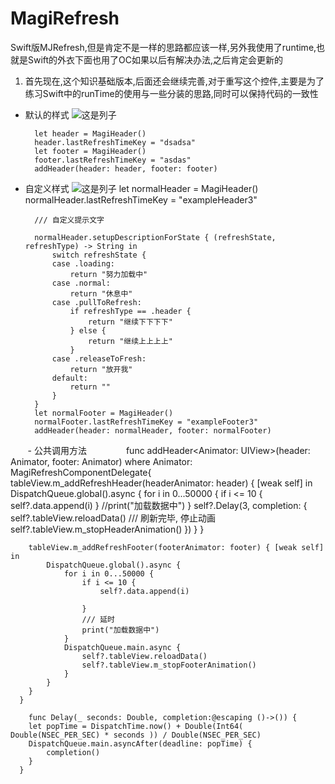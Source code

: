# MagiRefresh
Swift版MJRefresh,但是肯定不是一样的思路都应该一样,另外我使用了runtime,也就是Swift的外衣下面也用了OC如果以后有解决办法,之后肯定会更新的

1. 首先现在,这个知识基础版本,后面还会继续完善,对于重写这个控件,主要是为了练习Swift中的runTime的使用与一些分装的思路,同时可以保持代码的一致性

- 默认的样式
![这是列子](https://github.com/AnRanScheme/MagiRefresh/raw/master/picture1.gif)

        let header = MagiHeader()
        header.lastRefreshTimeKey = "dsadsa"
        let footer = MagiHeader()
        footer.lastRefreshTimeKey = "asdas"
        addHeader(header: header, footer: footer)
       

- 自定义样式
![这是列子](https://github.com/AnRanScheme/MagiRefresh/raw/master/picture2.gif)
        let normalHeader = MagiHeader()
        normalHeader.lastRefreshTimeKey = "exampleHeader3"
        
        /// 自定义提示文字

        normalHeader.setupDescriptionForState { (refreshState, refreshType) -> String in
            switch refreshState {
            case .loading:
                return "努力加载中"
            case .normal:
                return "休息中"
            case .pullToRefresh:
                if refreshType == .header {
                    return "继续下下下下"
                } else {
                    return "继续上上上上"
                }
            case .releaseToFresh:
                return "放开我"
            default:
                return ""
            }
        }
        let normalFooter = MagiHeader()
        normalFooter.lastRefreshTimeKey = "exampleFooter3"
        addHeader(header: normalHeader, footer: normalFooter)
        
        
        - 公共调用方法
        
        func addHeader<Animator: UIView>(header: Animator, footer: Animator) where Animator: MagiRefreshComponentDelegate{
        tableView.m_addRefreshHeader(headerAnimator: header) { [weak self] in
            DispatchQueue.global().async {
                for i in 0...50000 {
                    if i <= 10 {
                        self?.data.append(i)
                    }
                    //print("加载数据中")
                }
                self?.Delay(3, completion: {
                    self?.tableView.reloadData()
                    /// 刷新完毕, 停止动画
                    self?.tableView.m_stopHeaderAnimation()
                })
            }
        }
   
   
        tableView.m_addRefreshFooter(footerAnimator: footer) { [weak self] in
            DispatchQueue.global().async {
                for i in 0...50000 {
                    if i <= 10 {
                        self?.data.append(i)
                        
                    }
                    /// 延时
                    print("加载数据中")
                }
                DispatchQueue.main.async {
                    self?.tableView.reloadData()
                    self?.tableView.m_stopFooterAnimation()
                }
            }
        }
      }
    
        func Delay(_ seconds: Double, completion:@escaping ()->()) {
        let popTime = DispatchTime.now() + Double(Int64( Double(NSEC_PER_SEC) * seconds )) / Double(NSEC_PER_SEC)
        DispatchQueue.main.asyncAfter(deadline: popTime) {
            completion()
        }
      }
